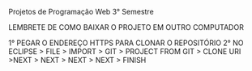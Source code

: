 Projetos de Programação Web 3° Semestre

LEMBRETE DE COMO BAIXAR O PROJETO EM OUTRO COMPUTADOR

1° PEGAR O ENDEREÇO HTTPS PARA CLONAR O REPOSITÓRIO
2° NO ECLIPSE > FILE > IMPORT > GIT > PROJECT FROM GIT > CLONE URI >NEXT > NEXT > NEXT > NEXT > FINISH
